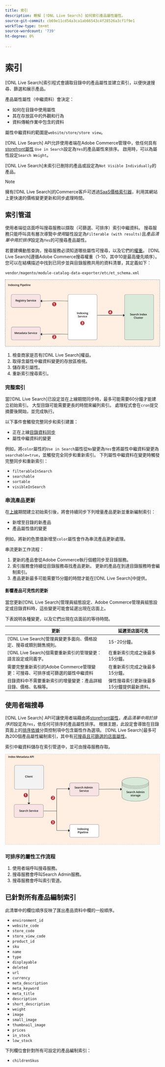 ```yaml
---
title: 索引
description: 瞭解 [!DNL Live Search] 如何索引產品屬性屬性。
source-git-commit: cb69e11cd54a3ca1ab66543c4f28526a3cf1f9e1
workflow-type: tm+mt
source-wordcount: '739'
ht-degree: 0%

---
```


# 索引

[!DNL Live Search]索引程式會讀取目錄中的產品屬性並建立索引，以便快速搜尋、篩選和展示產品。

產品屬性屬性（中繼資料）會決定：

* 如何在目錄中使用屬性
* 其在存放區中的外觀和行為
* 資料傳輸作業中包含的資料

屬性中繼資料的範圍是`website/store/store view`。

[!DNL Live Search] API允許使用者端在Adobe Commerce管理中，依任何具有[storefront屬性](https://experienceleague.adobe.com/zh-hant/docs/commerce-admin/catalog/product-attributes/product-attributes) `Use in Search`設定為`Yes`的產品屬性來排序。 啟用時，可以為屬性設定`Search Weight`。

[!DNL Live Search]未索引已刪除的產品或設定為`Not Visible Individually`的產品。

>[!NOTE]
>
> 擁有[!DNL Live Search]的Commerce客戶可透過[SaaS價格索引器](../price-index/price-indexing.md)，利用其網站上更快速的價格變更更新和同步處理時間。

## 索引管道

使用者端從店面呼叫搜尋服務以擷取（可篩選、可排序）索引中繼資料。 搜尋服務只能呼叫具有層次導覽中&#x200B;*使用*&#x200B;屬性設定為`Filterable (with results)`且&#x200B;*產品清單中用於排序*&#x200B;設定為`Yes`的可搜尋產品屬性。

若要建構動態查詢，搜尋服務必須知道哪些屬性可搜尋，以及它們的[權重](https://experienceleague.adobe.com/zh-hant/docs/commerce-admin/catalog/catalog/search/search-results)。 [!DNL Live Search]遵循Adobe Commerce搜尋權重（1-10，其中10是最高優先順序）。 您可以在結構描述中找到已同步並與目錄服務共用的資料清單，其定義如下：

`vendor/magento/module-catalog-data-exporter/etc/et_schema.xml`

![[!DNL Live Search]索引使用者端搜尋圖表](assets/indexing-pipeline.svg)

1. 檢查商家是否有[!DNL Live Search]權益。
1. 取得含屬性中繼資料變更的存放區檢視。
1. 儲存索引屬性。
1. 重新索引搜尋索引。

### 完整索引

當[!DNL Live Search]已設定並在上線期間同步時，最多可能需要60分鐘才能建立初始索引。 大型目錄可能需要更長的時間來編列索引。 處理程式會在`cron`提交摘要後開始，並完成執行。

以下事件會觸發完整同步和索引建置：

* 正在上線[目錄資料同步](install.md#synchronize-catalog-data)
* 屬性中繼資料的變更

例如，將`color`屬性的`Use in Search`屬性從`No`變更為`Yes`會將屬性中繼資料變更為`searchable=true`，並觸發完全同步和重新索引。 下列屬性中繼資料在變更時觸發完整同步和重新索引：

* `filterableInSearch`
* `searchable`
* `sortable`
* `visibleInSearch`

### 串流產品更新

在[上線](install.md#synchronize-catalog-data)期間建立初始索引後，將會持續同步下列增量產品更新並重新編制索引：

* 新增至目錄的新產品
* 產品屬性值的變更

例如，將新的色票值新增至`color`屬性會作為串流產品更新處理。

串流更新工作流程：

1. 更新的產品會從Adobe Commerce執行個體同步至目錄服務。
1. 索引服務會持續從目錄服務尋找產品更新。 更新的產品在到達目錄服務時會編制索引。
1. 產品更新最多可能需要15分鐘的時間才能在[!DNL Live Search]中提供。

#### 影響產品可見性的更新

當您更新[!DNL Live Search]管理員組態設定、Adobe Commerce管理員組態設定或目錄資料時，這些變更可能會延遲出現在店面上。

下表說明各種變更，以及它們出現在店面前的等待時間。

| 更新 | 延遲至店面可見 |
|---|---|
| [!DNL Live Search]管理員變更多面向、價格設定、搜尋或類別銷售規則。 | 15-20分鐘。 |
| [!DNL Live Search]個需要重新索引的管理變更：語言設定或同義字。 | 在重新索引完成之後最多15分鐘。 |
| 需要完整重新索引的Adobe Commerce管理變更：可搜尋、可排序或可篩選的屬性中繼資料 | 在重新索引完成之後最多15分鐘。 |
| 目錄資料中不需要重新索引的增量變更：產品詳細目錄、價格、名稱等。 | 彈性搜尋索引更新後最多15分鐘提供最新資料。 |

## 使用者端搜尋

[!DNL Live Search] API可讓使用者端藉由將[storefront屬性](https://experienceleague.adobe.com/zh-hant/docs/commerce-admin/catalog/product-attributes/product-attributes)，*產品清單中用於排序的*&#x200B;設定為`Yes`，依任何可排序的產品屬性排序。 根據主題，此設定會導致在目錄頁面上的[排序依據](https://experienceleague.adobe.com/zh-hant/docs/commerce-admin/catalog/catalog/navigation/navigation)分頁控制項中包含屬性作為選項。 [!DNL Live Search]最多可為200個產品屬性編制索引，其中有[可搜尋且可篩選的店面屬性](https://experienceleague.adobe.com/zh-hant/docs/commerce-admin/catalog/product-attributes/product-attributes)。

索引中繼資料儲存在索引管道中，並可由搜尋服務存取。

![[!DNL Live Search]索引中繼資料API圖表](assets/index-metadata-api.svg)

### 可排序的屬性工作流程

1. 使用者端呼叫搜尋服務。
1. 搜尋服務會呼叫Search Admin服務。
1. 搜尋服務會呼叫索引管道。

## 已針對所有產品編制索引

此清單中的欄位順序反映了匯出產品資料中欄的一般順序。

* `environment_id`
* `website_code`
* `store_code`
* `store_view_code`
* `product_id`
* `sku`
* `name`
* `type`
* `displayable`
* `deleted`
* `url`
* `currency`
* `meta_description`
* `meta_keyword`
* `meta_title`
* `description`
* `short_description`
* `weight`
* `image`
* `small_image`
* `thumbnail_image`
* `prices`
* `in_stock`
* `low_stock`

下列欄位會針對所有可設定的產品編制索引：

* `childrenSkus`
